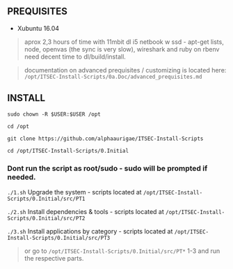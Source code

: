 ## PREQUISITES

- Xubuntu 16.04 

> aprox 2,3 hours of time with 11mbit dl i5 netbook w ssd - apt-get lists, node, openvas (the sync is very slow), wireshark and ruby on rbenv need decent time to dl/build/install.

> documentation on advanced prequisites / customizing is located here: `/opt/ITSEC-Install-Scripts/0a.Doc/advanced_prequisites.md`

## INSTALL

`sudo chown -R $USER:$USER /opt`

`cd /opt`

`git clone https://github.com/alphaaurigae/ITSEC-Install-Scripts`

`cd /opt/ITSEC-Install-Scripts/0.Initial`

### Dont run the script as root/sudo - sudo will be prompted if needed.

`./1.sh` Upgrade the system - scripts located at `/opt/ITSEC-Install-Scripts/0.Initial/src/PT1`


`./2.sh` Install dependencies & tools - scripts located at `/opt/ITSEC-Install-Scripts/0.Initial/src/PT2`


`./3.sh` Install applications by category - scripts located at `/opt/ITSEC-Install-Scripts/0.Initial/src/PT3`




> or go to `/opt/ITSEC-Install-Scripts/0.Initial/src/PT*` 1-3 and run the respective parts. 
